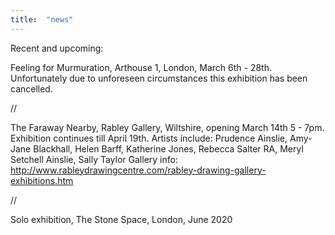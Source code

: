 ```yaml
---
title:  "news"
---
```

Recent and upcoming:

Feeling for Murmuration, Arthouse 1, London, March 6th - 28th. Unfortunately due to unforeseen circumstances this exhibition has been cancelled. 

//

The Faraway Nearby, Rabley Gallery, Wiltshire, opening March 14th 5 - 7pm. Exhibition continues till April 19th. 
Artists include: Prudence Ainslie, Amy-Jane Blackhall, Helen Barff, Katherine Jones, Rebecca Salter RA, Meryl Setchell Ainslie, Sally Taylor
Gallery info: http://www.rableydrawingcentre.com/rabley-drawing-gallery-exhibitions.htm 

//

Solo exhibition, The Stone Space, London, June 2020
